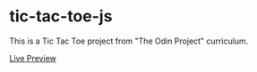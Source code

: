# tic-tac-toe-js

This is a Tic Tac Toe project from "The Odin Project" curriculum.

[Live Preview](https://areebaishtiaq.github.io/tic-tac-toe-js/)
